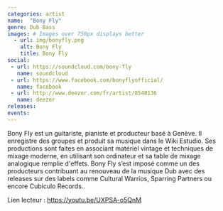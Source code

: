 ```yaml
---
categories: artist
name:  "Bony Fly"
genre: Dub Bass
images: # Images over 750px displays better
  - url: img/bonyfly.png
    alt: Bony Fly
    title: Bony Fly
social:
 - url: https://soundcloud.com/bony-fly
   name: soundcloud
 - url: https://www.facebook.com/bonyflyofficial/
   name: facebook
 - url: http://www.deezer.com/fr/artist/8548136
   name: deezer
releases:
events: 
---
```

Bony Fly est un guitariste, pianiste et producteur basé à Genève. Il enregistre des groupes et produit sa musique dans le Wiki Estudio. Ses productions sont faites en associant matériel vintage et techniques de mixage moderne, en utilisant son ordinateur et sa table de mixage analogique remplie d'effets. Bony Fly s’est imposé comme un des producteurs contribuant au renouveau de la musique Dub avec des releases sur des labels comme Cultural Warrios, Sparring Partners ou encore Cubiculo Records..

Lien lecteur : https://youtu.be/UXPSA-o5QnM